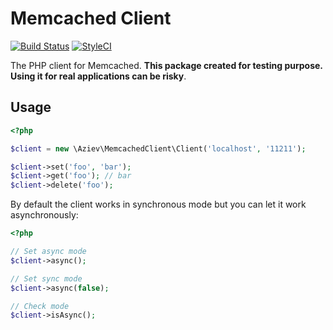 # Memcached Client

[![Build Status](https://travis-ci.org/aziev/php-memcached-client.svg?branch=master)](https://travis-ci.org/aziev/php-memcached-client)
[![StyleCI](https://github.styleci.io/repos/197148649/shield?branch=master)](https://github.styleci.io/repos/197148649)

The PHP client for Memcached. **This package created for testing purpose. Using it for real applications can be risky**.

## Usage

```php
<?php

$client = new \Aziev\MemcachedClient\Client('localhost', '11211');

$client->set('foo', 'bar');
$client->get('foo'); // bar
$client->delete('foo');
```

By default the client works in synchronous mode but you can let it work asynchronously:

```php
<?php

// Set async mode
$client->async();

// Set sync mode
$client->async(false);

// Check mode
$client->isAsync();

```